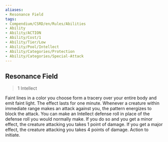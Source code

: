 ```yaml
---
aliases:
- Resonance Field
tags:
- Compendium/CSRD/en/Rules/Abilities
- Ability
- Ability/ACTION
- Ability/Cost/1
- Ability/Tier/Low
- Ability/Pool/Intellect
- Ability/Categories/Protection
- Ability/Categories/Special-Attack
---
```


  
## Resonance Field  
>1  Intellect  
  
Faint lines in a color you choose form a tracery over your entire body and emit faint light. The effect lasts for one minute. Whenever a creature within immediate range makes an attack against you, the pattern energizes to block the attack. You can make an Intellect defense roll in place of the defense roll you would normally make. If you do so and you get a minor effect, the creature attacking you takes 1 point of damage. If you get a major effect, the creature attacking you takes 4 points of damage. Action to initiate.